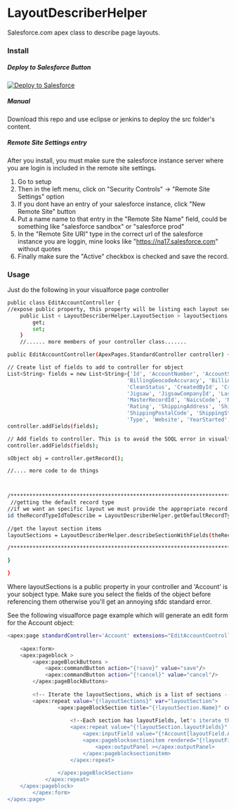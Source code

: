 # LayoutDescriberHelper
Salesforce.com apex class to describe page layouts.

### Install

##### Deploy to Salesforce Button

<a href="https://githubsfdeploy.herokuapp.com?owner=anyei&repo=LayoutDescriberHelper">
  <img alt="Deploy to Salesforce"
       src="https://raw.githubusercontent.com/afawcett/githubsfdeploy/master/src/main/webapp/resources/img/deploy.png">
</a>

##### Manual
Download this repo and use eclipse or jenkins to deploy the src folder's content.


##### Remote Site Settings entry

After you install, you must make sure the salesforce instance server where you are login is included in the remote site settings.

1. Go to setup
2. Then in the left menu, click on "Security Controls" -> "Remote Site Settings" option 
3. If you dont have an entry of your salesforce instance, click "New Remote Site" button 
4. Put a name name to that entry in the "Remote Site Name" field, could be something like "salesforce sandbox" or "salesforce prod"
5. In the "Remote Site URl" type in the correct url of the salesforce instance you are loggin, mine looks like "https://na17.salesforce.com" without quotes 
6. Finally make sure the "Active" checkbox is checked and save the record. 

### Usage
Just do the following in your visualforce page controller
```sh
public class EditAccountController {
//expose public property, this property will be listing each layout section
	public List < LayoutDescriberHelper.LayoutSection > layoutSections {
		get;
		set;
	}
	//...... more members of your controller class.......

public EditAccountController(ApexPages.StandardController controller) {

// Create list of fields to add to controller for object 
List<String> fields = new List<String>{'Id', 'AccountNumber', 'AccountSource', 'AnnualRevenue', 'BillingAddress', 'BillingCity', 'BillingCountry',
									  'BillingGeocodeAccuracy', 'BillingLatitude', 'BillingLongitude', 'BillingPostalCode', 'BillingState', 'BillingStreet',
									  'CleanStatus', 'CreatedById', 'CreatedDate', 'DandbCompanyId', 'Description', 'DunsNumber', 'Fax', 'Industry', 'IsDeleted',
									  'Jigsaw', 'JigsawCompanyId', 'LastActivityDate', 'LastModifiedById', 'LastModifiedDate', 'LastReferencedDate', 'LastViewedDate',
									  'MasterRecordId', 'NaicsCode', 'NaicsDesc', 'Name', 'NumberOfEmployees', 'OwnerId', 'Ownership', 'ParentId', 'Phone', 'PhotoUrl',
									  'Rating', 'ShippingAddress', 'ShippingCity', 'ShippingCountry', 'ShippingGeocodeAccuracy', 'ShippingLatitude', 'ShippingLongitude',
									  'ShippingPostalCode', 'ShippingState', 'ShippingStreet', 'Sic', 'SicDesc', 'Site', 'SystemModstamp', 'TickerSymbol', 'Tradestyle',
									  'Type', 'Website', 'YearStarted', 'OwnerId'};
controller.addFields(fields);

// Add fields to controller. This is to avoid the SOQL error in visualforce page
controller.addFields(fields);

sObject obj = controller.getRecord();

//.... more code to do things



/************************************************************************/
 //getting the default record type
//if we want an specific layout we must provide the appropriate record type id
id theRecordTypeIdToDescribe = LayoutDescriberHelper.getDefaultRecordType(obj);
        
//get the layout section items
layoutSections = LayoutDescriberHelper.describeSectionWithFields(theRecordTypeIdToDescribe, 'Account');

/***************************************************************************/

}

}
```
Where layoutSections is a public property in your controller and 'Account' is your sobject type.
Make sure you select the fields of the object before referencing them otherwise you'll get an annoying sfdc standard error.

See the following visualforce page example which will generate an edit form for the Account object:
```sh
<apex:page standardController='Account' extensions="EditAccountController" >
    
    <apex:form>
    <apex:pageblock >
        <apex:pageBlockButtons >
            <apex:commandButton action="{!save}" value="save"/>
            <apex:commandButton action="{!cancel}" value="cancel"/>
        </apex:pageBlockButtons>
         
        <!-- Iterate the layoutSections, which is a list of sections -->
        <apex:repeat value="{!layoutSections}" var="layoutSection">
                <apex:pageBlockSection title="{!layoutSection.Name}" collapsible="{!layoutSection.allowCollapse}" columns="{!layoutSection.columns}">
                    
                    <!--Each section has layoutFields, let's iterate them as well-->
                    <apex:repeat value="{!layoutSection.layoutFields}" var="layoutField">
                        <apex:inputField value="{!Account[layoutField.ApiName]}" rendered="{!not(layoutField.isPlaceHOlder)}"    />
                        <apex:pageblocksectionitem rendered="{!layoutField.isPlaceHolder}" >
                            <apex:outputPanel ></apex:outputPanel>
                        </apex:pageblocksectionitem>
                    </apex:repeat>
                    
                </apex:pageBlockSection>
            </apex:repeat>  
    </apex:pageblock>
        </apex:form>
</apex:page>

```
